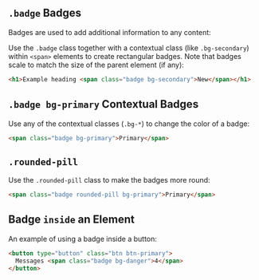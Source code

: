 ## `.badge` Badges

Badges are used to add additional information to any content:

Use the `.badge` class together with a contextual class (like `.bg-secondary`) within `<span>` elements to create rectangular badges. Note that badges scale to match the size of the parent element (if any):

```html
<h1>Example heading <span class="badge bg-secondary">New</span></h1>
```

## `.badge bg-primary` Contextual Badges

Use any of the contextual classes (`.bg-*`) to change the color of a badge:
```html
<span class="badge bg-primary">Primary</span>
``` 


## `.rounded-pill`

Use the `.rounded-pill` class to make the badges more round:
```html
<span class="badge rounded-pill bg-primary">Primary</span>
```

## Badge `inside` an Element

An example of using a badge inside a button:
```html
<button type="button" class="btn btn-primary">
  Messages <span class="badge bg-danger">4</span>
</button>
```